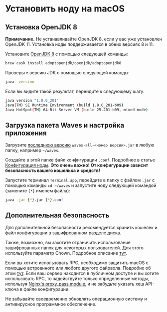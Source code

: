 # Установить ноду на macOS

## Установка OpenJDK 8

**Примечание.** Не устанавливайте OpenJDK 8, если у вас уже установлен OpenJDK 11. Установка ноды поддерживается в обеих версиях 8 и 11.

Установите [OpenJDK 8](https://github.com/AdoptOpenJDK/homebrew-openjdk) с помощью следующей команды:

```bash
brew cask install adoptopenjdk/openjdk/adoptopenjdk8
```

Проверьте версию JDK с помощью следующей команды:

```bash
java -version
```

Если вы видите такой результат, перейдите к следующему шагу:

```bash
java version "1.8.0_201"
Java(TM) SE Runtime Environment (build 1.8.0_201-b09)
Java HotSpot(TM) 64-Bit Server VM (build 25.201-b09, mixed mode)
```

## Загрузка пакета Waves и настройка приложения

Загрузите [последнюю версию](https://github.com/wavesplatform/Waves/releases) `waves-all-<номер версии>.jar` в любую папку, например `~/waves`.

Создайте в этой папке файл конфигурации `.conf`. Подробнее в статье [Конфигурация ноды](/ru/waves-node/node-configuration). **Это очень важно! От конфигурации зависит безопасность вашего кошелька и средств!**

Запустите терминал `Terminal.app`, перейдите в папку с файлом `.jar` с помощью команды `cd ~/waves` и запустите ноду следующей командой (замените `{*}` именем файла):

```bash
java -jar {*}.jar {*}.conf
```

## Дополнительная безопасность

Для дополнительной безопасности рекомендуется хранить кошелек и файл конфигурации в зашифрованном разделе диска.

Также, возможно, вы захотите ограничить использование зашифрованных папок для некоторых пользователей. Для этого используйте параметр Chown. Подробное описание [тут](http://ss64.com/osx/chown.html).

Если вы хотите использовать RPC, необходимо защитить macOS с помощью встроенного или любого другого файрвола. Подробно об этом [тут](https://support.apple.com/en-us/HT201642). Если ваш сервер находится в публичном доступе и вы хотите использовать RPC, то задействуйте только определенные методы, используя [Nginx's proxy\_pass module](http://nginx.org/ru/docs/http/ngx_http_proxy_module.html), и не забудьте указать хеш API-ключа в файле конфигурации.

Не забывайте своевременно обновлять операционную систему и антивирусное программное обеспечение.
